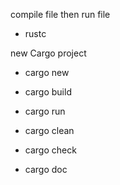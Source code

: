 compile file then run file
- rustc <filename>

new Cargo project
- cargo new <name>
    
- cargo build
- cargo run
- cargo clean
- cargo check
- cargo doc